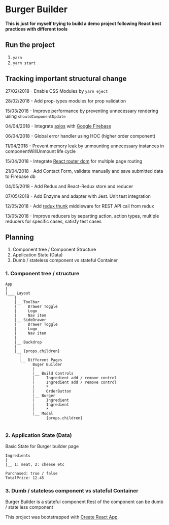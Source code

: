 # Burger Builder

**This is just for myself trying to build a demo project following React best practices with different tools**

## Run the project

1. `yarn`
2. `yarn start`

## Tracking important structural change

27/02/2018 - Enable CSS Modules by `yarn eject`

28/02/2018 - Add prop-types modules for prop validation

15/03/2018 - Improve performance by preventing unnecessary rendering using `shouldComponentUpdate`

04/04/2018 - Integrate [axios](https://github.com/axios/axios) with [Google Firebase](https://firebase.google.com/)

06/04/2018 - Global error handler using HOC (higher order component)

11/04/2018 - Prevent memory leak by unmounting unnecessary instances in componentWillUnmount life cycle

15/04/2018 - Integrate [React router dom](https://github.com/ReactTraining/react-router/tree/master/packages/react-router-dom) for multiple page routing

21/04/2018 - Add Contact Form, validate manually and save submitted data to Firebase db

04/05/2018 - Add Redux and React-Redux store and reducer

07/05/2018 - Add Enzyme and adapter with Jest. Unit test integration

12/05/2018 - Add [redux thunk](https://github.com/reduxjs/redux-thunk) middleware for REST API call from redux

13/05/2018 - Improve reducers by separting action, action types, multiple reducers for specific cases, satisfy test cases


## Planning

1. Component tree / Component Structure
2. Application State (Data)
3. Dumb / stateless component vs stateful Container

### 1. Component tree / structure

```
App
|
|___ Layout
    |
    |__ Toolbar
    |     Drawer Toggle
    |     Logo
    |     Nav item
    |__ SideDrawer
    |     Drawer Toggle
    |     Logo
    |     Nav item
    |
    |__ Backdrop
    |
    |__ {props.children}
      |
      |__ Different Pages
            Buger Builder
            |
            |__ Build Controls
            |     Ingredient add / remove control
            |     Ingredient add / remove control
            |     *
            |     OrderButton
            |__ Burger
            |     Ingredient
            |     Ingredient
            |     *
            |__ Modal
                  {props.children}
    
```

### 2. Application State (Data)

Basic State for Burger builder page

```
Ingredients
|
|__ 1: meat, 2: cheese etc

Purchased: true / false
TotalPrice: 12.45
```
### 3. Dumb / stateless component vs stateful Container
Burger Builder is a stateful component
Rest of the component can be dumb / state less component

This project was bootstrapped with [Create React App](https://github.com/facebookincubator/create-react-app).